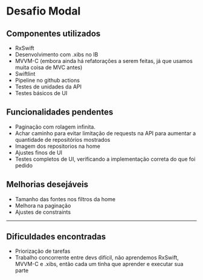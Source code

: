 # Desafio Modal

## Componentes utilizados

- RxSwift
- Desenvolvimento com .xibs no IB
- MVVM-C (embora ainda há refatorações a serem feitas, já que usamos muita coisa de MVC antes)
- Swiftlint
- Pipeline no github actions
- Testes de unidades da API
- Testes básicos de UI 



## Funcionalidades pendentes

- Paginação com rolagem infinita.
- Achar caminho para evitar limitação de requests na API para aumentar a quantidade de repositórios mostrados
- Imagem dos repositorios na home
- Ajustes finos de UI
- Testes completos de UI, verificando a implementação correta do que foi pedido

## Melhorias desejáveis

- Tamanho das fontes nos filtros da home
- Melhora na paginação
- Ajustes de constraints


---

## Dificuldades encontradas

- Priorização de tarefas
- Trabalho concorrente entre devs difícil, não aprendemos RxSwift, MVVM-C e .xibs, então cada um tinha que aprender e executar sua parte

